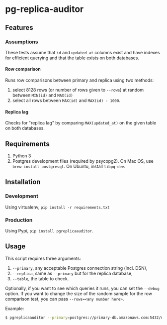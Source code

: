 # pg-replica-auditor

## Features

### Assumptions
These tests assume that `id` and `updated_at` columns exist and have indexes for efficient querying and that the table exists on both databases.

#### Row comparison
Runs row comparisons between primary and replica using two methods:

1. select 8128 rows (or number of rows given to `--rows`) at random between `MIN(id)` and `MAX(id)`
2. select all rows between `MAX(id)` and `MAX(id) - 1000`.

#### Replica lag
Checks for "replica lag" by comparing `MAX(updated_at)` on the given table on both databases.


## Requirements

1. Python 3
2. Postgres development files (required by psycopg2). On Mac OS, use `brew install postgresql`. On Ubuntu, install `libpq-dev`.

## Installation

### Development
Using virtualenv, `pip install -r requirements.txt`

### Production
Using Pypi, `pip install pgreplicaauditor`.

## Usage

This script requires three arguments:
1. `--primary`, any acceptable Postgres connection string (incl. DSN),
2. `--replica`, same as `--primary` but for the replica database,
3. `--table`, the table to check.

Optionally, if you want to see which queries it runs, you can set the `--debug` option. If you want to change the size of the random sample for the row comparison test, you can pass `--rows=<any number here>`.

Example:

```bash
$ pgreplicaauditor --primary=postgres://primary-db.amazonaws.com:5432/my_db --replica=postgres://replica-db.amazonaws.com:5432/my_db --table=immutable_items
```
